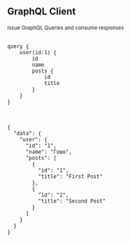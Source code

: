 ## GraphQL Client

<small>Issue GraphQL Queries and consume responses</small>
<pre id="left">
<small>
query {
    user(id:1) {
        id
        name
        posts {
            id
            title
        }
    }
}
</small>
</pre>
<pre id="right">
<small>
{
  "data": {
    "user": {
      "id": "1",
      "name": "Гошо",
      "posts": [
        {
          "id": "1",
          "title": "First Post"
        },
        {
          "id": "2",
          "title": "Second Post"
        }
      ]
    }
  }
}
</small>
</pre>
